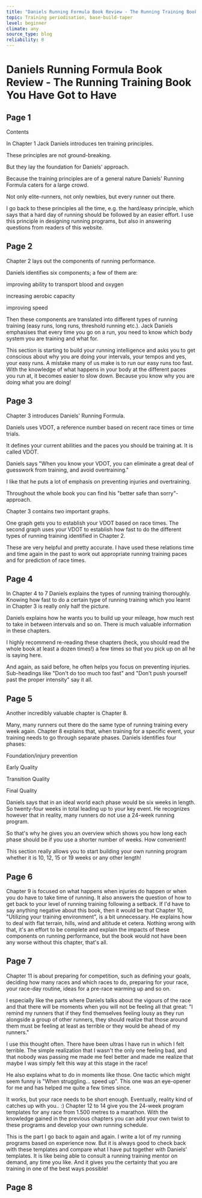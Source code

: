 ```yaml
---
title: "Daniels Running Formula Book Review - The Running Training Book You Have Got to Have"
topic: Training periodisation, base-build-taper
level: beginner
climate: any
source_type: blog
reliability: 8
---
```



# Daniels Running Formula Book Review - The Running Training Book You Have Got to Have

## Page 1
Contents

In Chapter 1 Jack Daniels introduces ten training principles.

These principles are not ground-breaking.

But they lay the foundation for Daniels' approach.

Because the training principles are of a general nature Daniels' Running Formula caters for a large crowd.

Not only elite-runners, not only newbies, but every runner out there.

I go back to these principles all the time, e.g. the hard/easy principle, which says that a hard day of running should be followed by an easier effort. I use this principle in designing running programs, but also in answering questions from readers of this website.

## Page 2
Chapter 2 lays out the components of running performance.

Daniels identifies six components; a few of them are:

improving ability to transport blood and oxygen

increasing aerobic capacity

improving speed

Then these components are translated into different types of running training (easy runs, long runs, threshold running etc.). Jack Daniels emphasises that every time you go on a run, you need to know which body system you are training and what for.

This section is starting to build your running intelligence and asks you to get conscious about why you are doing your intervals, your tempos and yes, your easy runs. A mistake many of us make is to run our easy runs too fast. With the knowledge of what happens in your body at the different paces you run at, it becomes easier to slow down. Because you know why you are doing what you are doing!
## Page 3
Chapter 3 introduces Daniels' Running Formula.

Daniels uses VDOT, a reference number based on recent race times or time trials.

It defines your current abilities and the paces you should be training at. It is called VDOT.

Daniels says "When you know your VDOT, you can eliminate a great deal of guesswork from training, and avoid overtraining."

I like that he puts a lot of emphasis on preventing injuries and overtraining.

Throughout the whole book you can find his "better safe than sorry"-approach.

Chapter 3 contains two important graphs.

One graph gets you to establish your VDOT based on race times. The second graph uses your VDOT to establish how fast to do the different types of running training identified in Chapter 2.

These are very helpful and pretty accurate. I have used these relations time and time again in the past to work out appropriate running training paces and for prediction of race times.
## Page 4
In Chapter 4 to 7 Daniels explains the types of running training thoroughly. Knowing how fast to do a certain type of running training which you learnt in Chapter 3 is really only half the picture.

Daniels explains how he wants you to build up your mileage, how much rest to take in between intervals and so on. There is much valuable information in these chapters.

I highly recommend re-reading these chapters (heck, you should read the whole book at least a dozen times!) a few times so that you pick up on all he is saying here.

And again, as said before, he often helps you focus on preventing injuries. Sub-headings like "Don't do too much too fast" and "Don't push yourself past the proper intensity" say it all.
## Page 5
Another incredibly valuable chapter is Chapter 8.

Many, many runners out there do the same type of running training every week again. Chapter 8 explains that, when training for a specific event, your training needs to go through separate phases. Daniels identifies four phases:

Foundation/injury prevention

Early Quality

Transition Quality

Final Quality

Daniels says that in an ideal world each phase would be six weeks in length. So twenty-four weeks in total leading up to your key event. He recognizes however that in reality, many runners do not use a 24-week running program.

So that's why he gives you an overview which shows you how long each phase should be if you use a shorter number of weeks. How convenient!

This section really allows you to start building your own running program whether it is 10, 12, 15 or 19 weeks or any other length!
## Page 6
Chapter 9 is focused on what happens when injuries do happen or when you do have to take time of running. It also answers the question of how to get back to your level of running training following a setback.
If I'd have to say anything negative about this book, then it would be that Chapter 10, "Utilizing your training environment", is a bit unnecessary. He explains how to deal with flat terrain, hills, wind and altitude et cetera. Nothing wrong with that, it's an effort to be complete and explain the impacts of these components on running performance, but the book would not have been any worse without this chapter, that's all.
## Page 7
Chapter 11 is about preparing for competition, such as defining your goals, deciding how many races and which races to do, preparing for your race, your race-day routine, ideas for a pre-race warming up and so on.

I especially like the parts where Daniels talks about the vigours of the race and that there will be moments when you will not be feeling all that great: "I remind my runners that if they find themselves feeling lousy as they run alongside a group of other runners, they should realize that those around them must be feeling at least as terrible or they would be ahead of my runners."

I use this thought often. There have been ultras I have run in which I felt terrible. The simple realization that I wasn't the only one feeling bad, and that nobody was passing me made me feel better and made me realize that maybe I was simply felt this way at this stage in the race!

He also explains what to do in moments like those. One tactic which might seem funny is "When struggling... speed up". This one was an eye-opener for me and has helped me quite a few times since.

It works, but your race needs to be short enough. Eventually, reality kind of catches up with you.. :)
Chapter 12 to 14 give you the 24-week program templates for any race from 1.500 metres to a marathon. With the knowledge gained in the previous chapters you can add your own twist to these programs and develop your own running schedule.

This is the part I go back to again and again. I write a lot of my running programs based on experience now. But it is always good to check back with these templates and compare what I have put together with Daniels' templates. It is like being able to consult a running training mentor on demand, any time you like. And it gives you the certainty that you are training in one of the best ways possible!
## Page 8